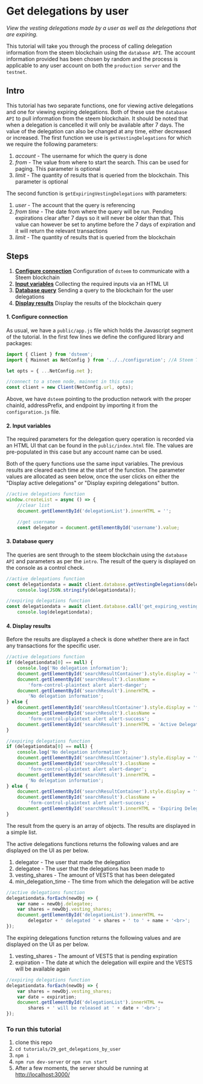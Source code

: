 # Get delegations by user

_View the vesting delegations made by a user as well as the delegations that are expiring._

This tutorial will take you through the process of calling delegation information from the steem blockchain using the `database API`. The account information provided has been chosen by random and the process is applicable to any user account on both the `production server` and the `testnet`.

## Intro

This tutorial has two separate functions, one for viewing active delegations and one for viewing expiring delegations. Both of these use the `database API` to pull information from the steem blockchain. It should be noted that when a delegation is cancelled it will only be available after 7 days. The value of the delegation can also be changed at any time, either decreased or increased. The first function we use is `getVestingDelegations` for which we require the following parameters:

1.  _account_ - The username for which the query is done
1.  _from_ - The value from where to start the search. This can be used for paging. This parameter is optional
1.  _limit_ - The quantity of results that is queried from the blockchain. This parameter is optional

The second function is `getExpiringVestingDelegations` with parameters:

1.  _user_ - The account that the query is referencing
1.  _from time_ - The date from where the query will be run. Pending expirations clear after 7 days so it will never be older than that. This value can however be set to anytime before the 7 days of expiration and it will return the relevant transactions
1.  _limit_ - The quantity of results that is queried from the blockchain

## Steps

1.  [**Configure connection**](#connection) Configuration of `dsteem` to communicate with a Steem blockchain
1.  [**Input variables**](#input) Collecting the required inputs via an HTML UI
1.  [**Database query**](#query) Sending a query to the blockchain for the user delegations
1.  [**Display results**](#display) Display the results of the blockchain query

#### 1. Configure connection<a name="connection"></a>

As usual, we have a `public/app.js` file which holds the Javascript segment of the tutorial. In the first few lines we define the configured library and packages:

```javascript
import { Client } from 'dsteem';
import { Mainnet as NetConfig } from '../../configuration'; //A Steem Testnet. Replace 'Testnet' with 'Mainnet' to connect to the main Steem blockchain.

let opts = { ...NetConfig.net };

//connect to a steem node, mainnet in this case
const client = new Client(NetConfig.url, opts);
```

Above, we have `dsteem` pointing to the production network with the proper chainId, addressPrefix, and endpoint by importing it from the `configuration.js` file.

#### 2. Input variables<a name="input"></a>

The required parameters for the delegation query operation is recorded via an HTML UI that can be found in the `public/index.html` file. The values are pre-populated in this case but any account name can be used.

Both of the query functions use the same input variables. The previous results are cleared each time at the start of the function. The parameter values are allocated as seen below, once the user clicks on either the "Display active delegations" or "Display expiring delegations" button.

```javascript
//active delegations function
window.createList = async () => {
    //clear list
    document.getElementById('delegationList').innerHTML = '';

    //get username
    const delegator = document.getElementById('username').value;
```

#### 3. Database query<a name="query"></a>

The queries are sent through to the steem blockchain using the `database API` and parameters as per the `intro`. The result of the query is displayed on the console as a control check.

```javascript
//active delegations function
const delegationdata = await client.database.getVestingDelegations(delegator, "", 100);
    console.log(JSON.stringify(delegationdata));
```

```javascript
//expiring delegations function
const delegationdata = await client.database.call('get_expiring_vesting_delegations',[delegator, "2018-01-01T00:00:00", 100]);
    console.log(delegationdata);
```

#### 4. Display results<a name="display"></a>

Before the results are displayed a check is done whether there are in fact any transactions for the specific user.

```javascript
//active delegations function
if (delegationdata[0] == null) {
    console.log('No delegation information');
    document.getElementById('searchResultContainer').style.display = 'flex';
    document.getElementById('searchResult').className =
        'form-control-plaintext alert alert-danger';
    document.getElementById('searchResult').innerHTML =
        'No delegation information';
} else {
    document.getElementById('searchResultContainer').style.display = 'flex';
    document.getElementById('searchResult').className =
        'form-control-plaintext alert alert-success';
    document.getElementById('searchResult').innerHTML = 'Active Delegations';
}
```

```javascript
//expiring delegations function
if (delegationdata[0] == null) {
    console.log('No delegation information');
    document.getElementById('searchResultContainer').style.display = 'flex';
    document.getElementById('searchResult').className =
        'form-control-plaintext alert alert-danger';
    document.getElementById('searchResult').innerHTML =
        'No delegation information';
} else {
    document.getElementById('searchResultContainer').style.display = 'flex';
    document.getElementById('searchResult').className =
        'form-control-plaintext alert alert-success';
    document.getElementById('searchResult').innerHTML = 'Expiring Delegations';
}
```

The result from the query is an array of objects. The results are displayed in a simple list.

The active delegations functions returns the following values and are displayed on the UI as per below.

1.  delegator - The user that made the delegation
1.  delegatee - The user that the delegations has been made to
1.  vesting_shares - The amount of VESTS that has been delegated
1.  min_delegation_time - The time from which the delegation will be active

```javascript
//active delegations function
delegationdata.forEach(newObj => {
    var name = newObj.delegatee;
    var shares = newObj.vesting_shares;
    document.getElementById('delegationList').innerHTML +=
        delegator + ' delegated ' + shares + ' to ' + name + '<br>';
});
```

The expiring delegations function returns the following values and are displayed on the UI as per below.

1.  vesting_shares - The amount of VESTS that is pending expiration
1.  expiration - The date at which the delegation will expire and the VESTS will be available again

```javascript
//expiring delegations function
delegationdata.forEach(newObj => {
    var shares = newObj.vesting_shares;
    var date = expiration;
    document.getElementById('delegationList').innerHTML +=
        shares + ' will be released at ' + date + '<br>';
});
```

### To run this tutorial

1.  clone this repo
1.  `cd tutorials/29_get_delegations_by_user`
1.  `npm i`
1.  `npm run dev-server` or `npm run start`
1.  After a few moments, the server should be running at [http://localhost:3000/](http://localhost:3000/)
